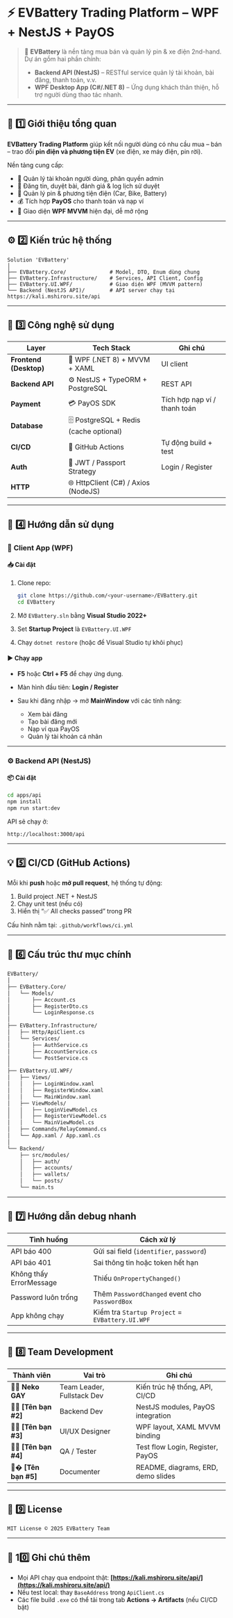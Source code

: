 # ⚡ EVBattery Trading Platform – WPF + NestJS + PayOS

> 🚗 **EVBattery** là nền tảng mua bán và quản lý pin & xe điện 2nd-hand.
> Dự án gồm hai phần chính:
>
> * **Backend API (NestJS)** – RESTful service quản lý tài khoản, bài đăng, thanh toán, v.v.
> * **WPF Desktop App (C#/.NET 8)** – Ứng dụng khách thân thiện, hỗ trợ người dùng thao tác nhanh.

---

## 🧩 1️⃣ Giới thiệu tổng quan

**EVBattery Trading Platform** giúp kết nối người dùng có nhu cầu
mua – bán – trao đổi **pin điện và phương tiện EV** (xe điện, xe máy điện, pin rời).

Nền tảng cung cấp:

* 🧟 Quản lý tài khoản người dùng, phân quyền admin
* 💾 Đăng tin, duyệt bài, đánh giá & log lịch sử duyệt
* 🔋 Quản lý pin & phương tiện điện (Car, Bike, Battery)
* 💰 Tích hợp **PayOS** cho thanh toán và nạp ví
* 🦩️ Giao diện **WPF MVVM** hiện đại, dễ mở rộng

---

## ⚙️ 2️⃣ Kiến trúc hệ thống

```
Solution 'EVBattery'
│
├── EVBattery.Core/              # Model, DTO, Enum dùng chung
├── EVBattery.Infrastructure/    # Services, API Client, Config
├── EVBattery.UI.WPF/            # Giao diện WPF (MVVM pattern)
└── Backend (NestJS API)/        # API server chạy tại https://kali.mshiroru.site/api
```

---

## 🧠 3️⃣ Công nghệ sử dụng

| Layer                  | Tech Stack                              | Ghi chú                      |
| ---------------------- | --------------------------------------- | ---------------------------- |
| **Frontend (Desktop)** | 🦩️ WPF (.NET 8) + MVVM + XAML          | UI client                    |
| **Backend API**        | ⚙️ NestJS + TypeORM + PostgreSQL        | REST API                     |
| **Payment**            | 💳 PayOS SDK                            | Tích hợp nạp ví / thanh toán |
| **Database**           | 🗄️ PostgreSQL + Redis (cache optional) |                              |
| **CI/CD**              | 🤖 GitHub Actions                       | Tự động build + test         |
| **Auth**               | 🔐 JWT / Passport Strategy              | Login / Register             |
| **HTTP**               | 🌐 HttpClient (C#) / Axios (NodeJS)     |                              |

---

## 🚀 4️⃣ Hướng dẫn sử dụng

### 🦩️ **Client App (WPF)**

#### 📥 Cài đặt

1. Clone repo:

   ```bash
   git clone https://github.com/<your-username>/EVBattery.git
   cd EVBattery
   ```
2. Mở `EVBattery.sln` bằng **Visual Studio 2022+**
3. Set **Startup Project** là `EVBattery.UI.WPF`
4. Chạy `dotnet restore` (hoặc để Visual Studio tự khôi phục)

#### ▶️ Chạy app

* **F5** hoặc **Ctrl + F5** để chạy ứng dụng.
* Màn hình đầu tiên: **Login / Register**
* Sau khi đăng nhập → mở **MainWindow** với các tính năng:

  * Xem bài đăng
  * Tạo bài đăng mới
  * Nạp ví qua PayOS
  * Quản lý tài khoản cá nhân

---

### ⚙️ **Backend API (NestJS)**

#### 📦 Cài đặt

```bash
cd apps/api
npm install
npm run start:dev
```

API sẽ chạy ở:

```
http://localhost:3000/api
```

---

## 💡 5️⃣ CI/CD (GitHub Actions)

Mỗi khi **push** hoặc **mở pull request**, hệ thống tự động:

1. Build project .NET + NestJS
2. Chạy unit test (nếu có)
3. Hiển thị “✅ All checks passed” trong PR

Cấu hình nằm tại:
`.github/workflows/ci.yml`

---

## 🧩 6️⃣ Cấu trúc thư mục chính

```bash
EVBattery/
│
├── EVBattery.Core/
│   └── Models/
│       ├── Account.cs
│       ├── RegisterDto.cs
│       └── LoginResponse.cs
│
├── EVBattery.Infrastructure/
│   ├── Http/ApiClient.cs
│   └── Services/
│       ├── AuthService.cs
│       ├── AccountService.cs
│       └── PostService.cs
│
├── EVBattery.UI.WPF/
│   ├── Views/
│   │   ├── LoginWindow.xaml
│   │   ├── RegisterWindow.xaml
│   │   └── MainWindow.xaml
│   ├── ViewModels/
│   │   ├── LoginViewModel.cs
│   │   ├── RegisterViewModel.cs
│   │   └── MainViewModel.cs
│   ├── Commands/RelayCommand.cs
│   └── App.xaml / App.xaml.cs
│
└── Backend/
    ├── src/modules/
    │   ├── auth/
    │   ├── accounts/
    │   ├── wallets/
    │   └── posts/
    └── main.ts
```

---

## 🧬 7️⃣ Hướng dẫn debug nhanh

| Tình huống              | Cách xử lý                                      |
| ----------------------- | ----------------------------------------------- |
| API báo 400             | Gửi sai field (`identifier`, `password`)        |
| API báo 401             | Sai thông tin hoặc token hết hạn                |
| Không thấy ErrorMessage | Thiếu `OnPropertyChanged()`                     |
| Password luôn trống     | Thêm `PasswordChanged` event cho `PasswordBox`  |
| App không chạy          | Kiểm tra `Startup Project` = `EVBattery.UI.WPF` |

---

## 👥 8️⃣ Team Development

| Thành viên             | Vai trò                    | Ghi chú                            |
| ---------------------- | -------------------------- | ---------------------------------- |
| 🧑‍💻 **Neko GAY**     | Team Leader, Fullstack Dev | Kiến trúc hệ thống, API, CI/CD     |
| 🧑‍💻 **[Tên bạn #2]** | Backend Dev                | NestJS modules, PayOS integration  |
| 🧑‍🎨 **[Tên bạn #3]** | UI/UX Designer             | WPF layout, XAML MVVM binding      |
| 🧑‍🔬 **[Tên bạn #4]** | QA / Tester                | Test flow Login, Register, PayOS   |
| 🧑‍� **[Tên bạn #5]**  | Documenter                 | README, diagrams, ERD, demo slides |

---

## 🗾 9️⃣ License

```
MIT License © 2025 EVBattery Team
```

---

## 🌟 10️⃣ Ghi chú thêm

* Mọi API chạy qua endpoint thật:
  **[https://kali.mshiroru.site/api/](https://kali.mshiroru.site/api/)**
* Nếu test local: thay `BaseAddress` trong `ApiClient.cs`
* Các file build `.exe` có thể tải trong tab **Actions → Artifacts** (nếu CI/CD bật)

